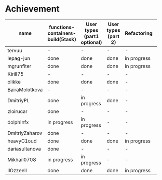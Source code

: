 # Achievement
| name | functions-containers-build(5task) | User types (part1 optional) | User types (part 2) | Refactoring| Overload |
| ------ | ------ | ------ | ------ | ------ | ------ |
| tervuu | - | - | - | - | - |
| lepag-jun | done | done | done | in progress | done |
| mgrunfiter | done | done | done | in progress | done |
| Kirill75 |- | - | - | - | - |
| olikke  | done | done | done | - | done |
| BairaMolotkova |- | - | - | - | - |
| DmitriyPL | done | in progress | done | - | - |
| zloirucar | done | - | - | - |- |
| dolphinfx | in progress | in progress | - | - |- |
| DmitriyZaharov | done | - | - | - |- |
| heavyC1oud | done | done | done | in progress |- |
| dariasultanova | done | - | - | - |- |
| Mikhail0708| in progress | in progress | - | - |- |
| llOzzeell | done | done | done | in progress | done |
